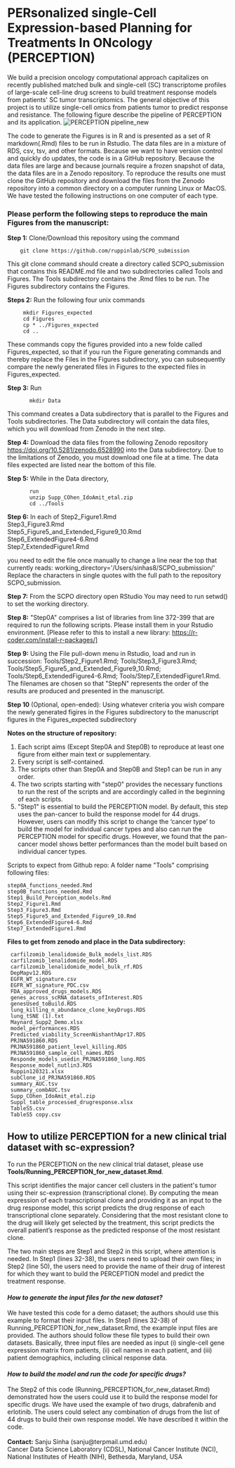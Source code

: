 # PERsonalized single-Cell Expression-based Planning for Treatments In ONcology (PERCEPTION)
We build a precision oncology computational approach capitalizes on recently published matched bulk and single-cell (SC) transcriptome profiles of large-scale cell-line drug screens to build treatment response models from patients' SC tumor transcriptomics. The general objective of this project is to utilize single-cell omics from patients tumor to predict response and resistance. The following figure describe the pipeline of PERCEPTION and its application.
![PERCEPTION pipeline_new](https://user-images.githubusercontent.com/26137763/216864419-a8a35147-ce34-43bd-a360-38d9ac07d4ac.png)

The code to generate the Figures is in R and is presented as a set of R markdown(.Rmd) files to be run in Rstudio. 
The data files are in a mixture of RDS, csv, tsv, and other formats.
Because we want to have version control and quickly do updates, the code is in a GitHub repository.
Because the data files are large and because journals require a frozen snapshot of data, the data files are in a Zenodo repository.
To reproduce the results one must clone the GitHub repository and download the files from the Zenodo repository into a common directory on a computer running Linux or MacOS. We have tested the following
instructions on one computer of each type. 

<h3><b>Please perform the following steps to reproduce the main Figures from the manuscript:</b></h3>

<b>Step 1:</b> Clone/Download this repository using the command
```
	git clone https://github.com/ruppinlab/SCPO_submission
```
This git clone command should create a directory called SCPO_submission that contains this README.md file and two subdirectories called Tools and Figures.
The Tools subdirectory contains the .Rmd files to be run.
The Figures subdirectory contains the Figures. 

<b>Steps 2:</b> Run the following four unix commands
```
     mkdir Figures_expected 
     cd Figures
     cp * ../Figures_expected
     cd ..
```
These commands copy the figures provided into a new folde called Figures_expected, so that if you run the Figure generating commands
and thereby replace the Files in the Figures subdirectory, you can subsequently compare the newly generated files in Figures
to the expected files in Figures_expected.

<b>Step 3:</b> Run
```
       mkdir Data
```
This command creates a Data subdirectory that is parallel to the Figures and Tools subdirectories.
The Data subdirectory will contain the data files, which you will download from Zenodo in the next step.

<b>Step 4:</b> Download the data files from the following Zenodo repository https://doi.org/10.5281/zenodo.6528990
into the Data subdirectory. Due to the limitations of Zenodo, you must download one file at a time. The data files
expected are listed near the bottom of this file. 

<b>Step 5:</b> While in the Data directory,
```
       run 
       unzip Supp_COhen_IdoAmit_etal.zip
       cd ../Tools
```
<b>Step 6:</b> In each of 
	Step2_Figure1.Rmd  
	Step3_Figure3.Rmd  
	Step5_Figure5_and_Extended_Figure9_10.Rmd  
	Step6_ExtendedFigure4-6.Rmd  
	Step7_ExtendedFigure1.Rmd
     
you need to edit the file once manually to change a line near the top that currently reads: working_directory='/Users/sinhas8/SCPO_submission/' Replace the characters in single quotes with the full path to the repository SCPO_submission.
 

<b>Step 7:</b> From the SCPO directory open RStudio 
        You may need to run setwd() to set the working directory.

<b>Step 8:</b> "Step0A" comprises a list of libraries from line 372-399 that are required to run the following scripts. Please install them in your Rstudio environment. [Please refer to this to install a new library: https://r-coder.com/install-r-packages/]

<b>Step 9:</b> Using the File pull-down menu in Rstudio, load and run in succession:
    Tools/Step2_Figure1.Rmd;  Tools/Step3_Figure3.Rmd;  Tools/Step5_Figure5_and_Extended_Figure9_10.Rmd;  Tools/Step6_ExtendedFigure4-6.Rmd;  Tools/Step7_ExtendedFigure1.Rmd.
The filenames are chosen so that  "StepN" represents the order of the results are produced and presented in the manuscript.

<b>Step 10</b> (Optional, open-ended): Using whatever criteria you wish compare the newly generated figires in the Figures subdirectory to the manuscript figures
    in the Figures_expected subdirectory

<b>Notes on the structure of repository:</b>
1. Each script aims (Except Step0A and Step0B) to reproduce at least one figure from either main text or supplementary. 
2. Every script is self-contained.
3. The scripts other than Step0A and Step0B and Step1 can be run in any order.
4. The two scripts starting with "step0" provides the necessary functions to run the rest of the scripts and are accordingly called in the beginning of each scripts.
5. "Step1" is essential to build the PERCEPTION model. By default, this step uses the pan-cancer to build the response model for 44 drugs. However, users can modify this script to change the ‘cancer type’ to build the model for individual cancer types and also can run the PERCEPTION model for specific drugs. However, we found that the pan-cancer model shows better performances than the model built based on individual cancer types.

Scripts to expect from Github repo: A folder name "Tools" comprising following files: 

	step0A_functions_needed.Rmd 
	step0B_functions_needed.Rmd
	Step1_Build_Perception_models.Rmd 
	Step2_Figure1.Rmd 
	Step3_Figure3.Rmd 
	Step5_Figure5_and_Extended_Figure9_10.Rmd
	Step6_ExtendedFigure4-6.Rmd 
	Step7_ExtendedFigure1.Rmd

<b>Files to get from zenodo and place in the Data subdirectory:</b> 

	 carfilzomib_lenalidomide_Bulk_models_list.RDS 
	 carfilzomib_lenalidomide_model.RDS 
	 carfilzomib_lenalidomide_model_bulk_rf.RDS 
	 DepMapv12.RDS 
	 EGFR_WT_signature.csv 
	 EGFR_WT_signature_PDC.csv 
	 FDA_approved_drugs_models.RDS 
	 genes_across_scRNA_datasets_ofInterest.RDS 
	 genesUsed_toBuild.RDS 
	 lung_killing_n_abundance_clone_keyDrugs.RDS 
	 lung_tSNE (1).txt
	 Maynard_Supp2_Demo.xlsx 
	 model_performances.RDS 
	 Predicted_viability_ScreenNishanthApr17.RDS 
	 PRJNA591860.RDS
	 PRJNA591860_patient_level_killing.RDS 
	 PRJNA591860_sample_cell_names.RDS 
	 Responde_models_usedin_PRJNA591860_lung.RDS
	 Response_model_nutlin3.RDS
	 Ruppin120321.xlsx 
	 subClone_id_PRJNA591860.RDS 
	 summary_AUC.tsv 
	 summary_combAUC.tsv 
	 Supp_COhen_IdoAmit_etal.zip 
	 Suppl_table_processed_drugresponse.xlsx 
	 TableS5.csv 
	 TableS5 copy.csv 

<h2><b>How to utilize PERCEPTION for a new clinical trial dataset with sc-expression?</b></h2>
To run the PERCEPTION on the new clinical trial dataset, please use <b>Tools/Running_PERCEPTION_for_new_dataset.Rmd</b>. 

This script identifies the major cancer cell clusters in the patient's tumor using their sc-expression (transcriptional clone). By computing the mean expression of each transcriptional clone and providing it as an input to the drug response model, this script predicts the drug response of each transcriptional clone separately. Considering that the most resistant clone to the drug will likely get selected by the treatment, this script predicts the overall patient’s response as the predicted response of the most resistant clone.

The two main steps are Step1 and Step2 in this script, where attention is needed. In Step1 (lines 32-38), the users need to upload their own files; in Step2 (line 50), the users need to provide the name of their drug of interest for which they want to build the PERCEPTION model and predict the treatment response.

<h4><i>How to generate the input files for the new dataset?</i></h4>
We have tested this code for a demo dataset; the authors should use this example to format their input files. In Step1 (lines 32-38) of Running_PERCEPTION_for_new_dataset.Rmd, the example input files are provided. The authors should follow these file types to build their own datasets. Basically, three input files are needed as input (i) single-cell gene expression matrix from patients, (ii) cell names in each patient, and (iii) patient demographics, including clinical response data.

<h4><i>How to build the model and run the code for specific drugs?</i></h4>
The Step2 of this code (Running_PERCEPTION_for_new_dataset.Rmd) demonstrated how the users could use it to build the response model for specific drugs. We have used the example of two drugs, dabrafenib and erlotinib. The users could select any combination of drugs from the list of 44 drugs to build their own response model. We have described it within the code.
<br><br>
<b>Contact:</b> Sanju Sinha (sanju@terpmail.umd.edu) 
<br>
Cancer Data Science Laboratory (CDSL), National Cancer Institute (NCI), National Institutes of Health (NIH), Bethesda, Maryland, USA
